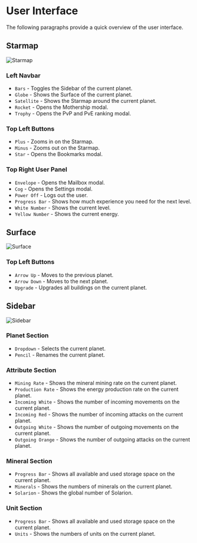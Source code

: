 # User Interface

The following paragraphs provide a quick overview of the user interface.

## Starmap

![Starmap](/img/ui-starmap.png)

### Left Navbar

- `Bars` - Toggles the Sidebar of the current planet.
- `Globe` - Shows the Surface of the current planet.
- `Satellite` - Shows the Starmap around the current planet.
- `Rocket` - Opens the Mothership modal.
- `Trophy` - Opens the PvP and PvE ranking modal.

### Top Left Buttons

- `Plus` - Zooms in on the Starmap.
- `Minus` - Zooms out on the Starmap.
- `Star` - Opens the Bookmarks modal.

### Top Right User Panel

- `Envelope` - Opens the Mailbox modal. 
- `Cog` - Opens the Settings modal.
- `Power Off` - Logs out the user.
- `Progress Bar` - Shows how much experience you need for the next level.
- `White Number` - Shows the current level.
- `Yellow Number` - Shows the current energy.

## Surface

![Surface](/img/ui-surface.png)

### Top Left Buttons

- `Arrow Up` - Moves to the previous planet.
- `Arrow Down` - Moves to the next planet.
- `Upgrade` - Upgrades all buildings on the current planet.

## Sidebar

![Sidebar](/img/ui-sidebar.png)

### Planet Section

- `Dropdown` - Selects the current planet.
- `Pencil` - Renames the current planet.

### Attribute Section

- `Mining Rate` - Shows the mineral mining rate on the current planet.
- `Production Rate` - Shows the energy production rate on the current planet.
- `Incoming White` - Shows the number of incoming movements on the current planet.
- `Incoming Red` - Shows the number of incoming attacks on the current planet.
- `Outgoing White` - Shows the number of outgoing movements on the current planet.
- `Outgoing Orange` - Shows the number of outgoing attacks on the current planet.

### Mineral Section

- `Progress Bar` - Shows all available and used storage space on the current planet.
- `Minerals` - Shows the numbers of minerals on the current planet.
- `Solarion` - Shows the global number of Solarion.

### Unit Section

- `Progress Bar` - Shows all available and used storage space on the current planet.
- `Units` - Shows the numbers of units on the current planet.
